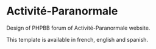 # Activité-Paranormale

Design of PHPBB forum of Activité-Paranormale website.

This template is available in french, english and spanish.
